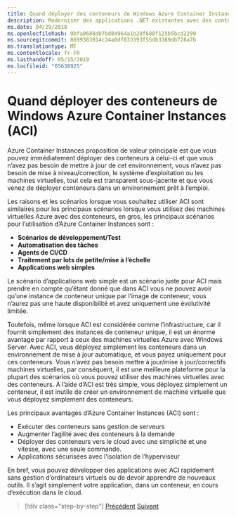 ```yaml
---
title: Quand déployer des conteneurs de Windows Azure Container Instances (ACI)
description: Moderniser des applications .NET existantes avec des conteneurs de Cloud Azure et Windows | Quand déployer des conteneurs de Windows Azure Container Instances (ACI)
ms.date: 04/29/2018
ms.openlocfilehash: 9bfa0688d07bd04964a1b28f688f125b5bcd2299
ms.sourcegitcommit: 8699383914c24a0df033393f55db3369db728a7b
ms.translationtype: MT
ms.contentlocale: fr-FR
ms.lasthandoff: 05/15/2019
ms.locfileid: "65638925"
---
```

# <a name="when-to-deploy-windows-containers-to-azure-container-instances-aci"></a>Quand déployer des conteneurs de Windows Azure Container Instances (ACI)

Azure Container Instances proposition de valeur principale est que vous pouvez immédiatement déployer des conteneurs à celui-ci et que vous n’avez pas besoin de mettre à jour de cet environnement, vous n’avez pas besoin de mise à niveau/correction, le système d’exploitation ou les machines virtuelles, tout cela est transparent sous-jacente et que vous venez de déployer conteneurs dans un environnement prêt à l’emploi.

Les raisons et les scénarios lorsque vous souhaitez utiliser ACI sont similaires pour les principaux scénarios lorsque vous utilisez des machines virtuelles Azure avec des conteneurs, en gros, les principaux scénarios pour l’utilisation d’Azure Container Instances sont :

- **Scénarios de développement/Test**
- **Automatisation des tâches**
- **Agents de CI/CD**
- **Traitement par lots de petite/mise à l’échelle**
- **Applications web simples**

Le scénario d’applications web simple est un scénario juste pour ACI mais prendre en compte qu’étant donné que dans ACI vous ne pouvez avoir qu’une instance de conteneur unique par l’image de conteneur, vous n’aurez pas une haute disponibilité et avez uniquement une évolutivité limitée.

Toutefois, même lorsque ACI est considérée comme l’infrastructure, car il fournit simplement des instances de conteneur unique, il est un énorme avantage par rapport à ceux des machines virtuelles Azure avec Windows Server. Avec ACI, vous déployez simplement les conteneurs dans un environnement de mise à jour automatique, et vous payez uniquement pour ces conteneurs. Vous n’avez pas besoin mettre à jour/mise à jour/correctifs machines virtuelles, par conséquent, il est une meilleure plateforme pour la plupart des scénarios où vous pouvez utiliser des machines virtuelles avec des conteneurs. À l’aide d’ACI est très simple, vous déployez simplement un conteneur, il est inutile de créer un environnement de machine virtuelle que vous déployez simplement des conteneurs.

Les principaux avantages d’Azure Container Instances (ACI) sont :

- Exécuter des conteneurs sans gestion de serveurs
- Augmenter l’agilité avec des conteneurs à la demande
- Déployer des conteneurs vers le cloud avec une simplicité et une vitesse, avec une seule commande.
- Applications sécurisées avec l’isolation de l’hyperviseur

En bref, vous pouvez développer des applications avec ACI rapidement sans gestion d’ordinateurs virtuels ou de devoir apprendre de nouveaux outils. Il s’agit simplement votre application, dans un conteneur, en cours d’exécution dans le cloud.

> [!div class="step-by-step"]
> [Précédent](when-to-deploy-windows-containers-to-azure-vms-iaas-cloud.md)
> [Suivant](when-to-deploy-windows-containers-to-service-fabric.md)

